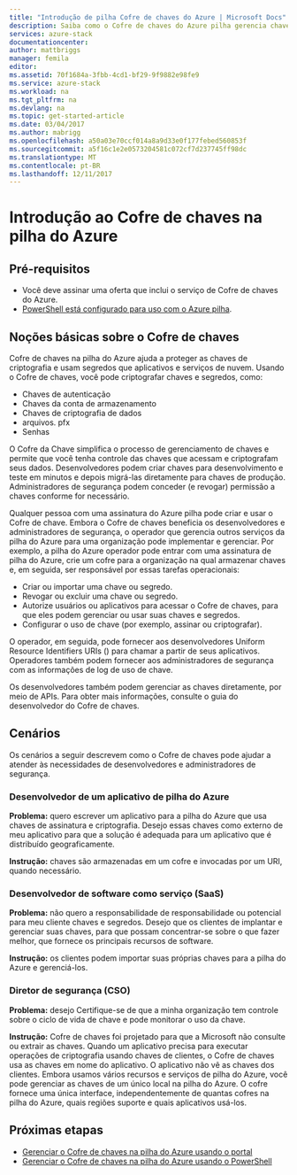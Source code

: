 ```yaml
---
title: "Introdução de pilha Cofre de chaves do Azure | Microsoft Docs"
description: Saiba como o Cofre de chaves do Azure pilha gerencia chaves e segredos
services: azure-stack
documentationcenter: 
author: mattbriggs
manager: femila
editor: 
ms.assetid: 70f1684a-3fbb-4cd1-bf29-9f9882e98fe9
ms.service: azure-stack
ms.workload: na
ms.tgt_pltfrm: na
ms.devlang: na
ms.topic: get-started-article
ms.date: 03/04/2017
ms.author: mabrigg
ms.openlocfilehash: a50a03e70ccf014a8a9d33e0f177febed560853f
ms.sourcegitcommit: a5f16c1e2e0573204581c072cf7d237745ff98dc
ms.translationtype: MT
ms.contentlocale: pt-BR
ms.lasthandoff: 12/11/2017
---
```

# <a name="introduction-to-key-vault-in-azure-stack"></a>Introdução ao Cofre de chaves na pilha do Azure

## <a name="prerequisites"></a>Pré-requisitos 

* Você deve assinar uma oferta que inclui o serviço de Cofre de chaves do Azure.  
* [PowerShell está configurado para uso com o Azure pilha](azure-stack-powershell-configure-user.md).
 
## <a name="key-vault-basics"></a>Noções básicas sobre o Cofre de chaves
Cofre de chaves na pilha do Azure ajuda a proteger as chaves de criptografia e usam segredos que aplicativos e serviços de nuvem. Usando o Cofre de chaves, você pode criptografar chaves e segredos, como:
   * Chaves de autenticação 
   * Chaves da conta de armazenamento
   * Chaves de criptografia de dados
   * arquivos. pfx
   * Senhas

O Cofre da Chave simplifica o processo de gerenciamento de chaves e permite que você tenha controle das chaves que acessam e criptografam seus dados. Desenvolvedores podem criar chaves para desenvolvimento e teste em minutos e depois migrá-las diretamente para chaves de produção. Administradores de segurança podem conceder (e revogar) permissão a chaves conforme for necessário.

Qualquer pessoa com uma assinatura do Azure pilha pode criar e usar o Cofre de chave. Embora o Cofre de chaves beneficia os desenvolvedores e administradores de segurança, o operador que gerencia outros serviços da pilha do Azure para uma organização pode implementar e gerenciar. Por exemplo, a pilha do Azure operador pode entrar com uma assinatura de pilha do Azure, crie um cofre para a organização na qual armazenar chaves e, em seguida, ser responsável por essas tarefas operacionais:

* Criar ou importar uma chave ou segredo.
* Revogar ou excluir uma chave ou segredo.
* Autorize usuários ou aplicativos para acessar o Cofre de chaves, para que eles podem gerenciar ou usar suas chaves e segredos.
* Configurar o uso de chave (por exemplo, assinar ou criptografar).

O operador, em seguida, pode fornecer aos desenvolvedores Uniform Resource Identifiers URIs () para chamar a partir de seus aplicativos. Operadores também podem fornecer aos administradores de segurança com as informações de log de uso de chave.

Os desenvolvedores também podem gerenciar as chaves diretamente, por meio de APIs. Para obter mais informações, consulte o guia do desenvolvedor do Cofre de chaves.

## <a name="scenarios"></a>Cenários
Os cenários a seguir descrevem como o Cofre de chaves pode ajudar a atender às necessidades de desenvolvedores e administradores de segurança.

### <a name="developer-for-an-azure-stack-application"></a>Desenvolvedor de um aplicativo de pilha do Azure
**Problema:** quero escrever um aplicativo para a pilha do Azure que usa chaves de assinatura e criptografia. Desejo essas chaves como externo de meu aplicativo para que a solução é adequada para um aplicativo que é distribuído geograficamente.

**Instrução:** chaves são armazenadas em um cofre e invocadas por um URI, quando necessário.

### <a name="developer-for-software-as-a-service-saas"></a>Desenvolvedor de software como serviço (SaaS)
**Problema:** não quero a responsabilidade de responsabilidade ou potencial para meu cliente chaves e segredos. Desejo que os clientes de implantar e gerenciar suas chaves, para que possam concentrar-se sobre o que fazer melhor, que fornece os principais recursos de software.

**Instrução:** os clientes podem importar suas próprias chaves para a pilha do Azure e gerenciá-los. 

### <a name="chief-security-officer-cso"></a>Diretor de segurança (CSO)
**Problema:** desejo Certifique-se de que a minha organização tem controle sobre o ciclo de vida de chave e pode monitorar o uso da chave.

**Instrução:** Cofre de chaves foi projetado para que a Microsoft não consulte ou extrair as chaves. Quando um aplicativo precisa para executar operações de criptografia usando chaves de clientes, o Cofre de chaves usa as chaves em nome do aplicativo. O aplicativo não vê as chaves dos clientes. Embora usamos vários recursos e serviços de pilha do Azure, você pode gerenciar as chaves de um único local na pilha do Azure. O cofre fornece uma única interface, independentemente de quantas cofres na pilha do Azure, quais regiões suporte e quais aplicativos usá-los.

## <a name="next-steps"></a>Próximas etapas

* [Gerenciar o Cofre de chaves na pilha do Azure usando o portal](azure-stack-kv-manage-portal.md)  
* [Gerenciar o Cofre de chaves na pilha do Azure usando o PowerShell](azure-stack-kv-manage-powershell.md)

